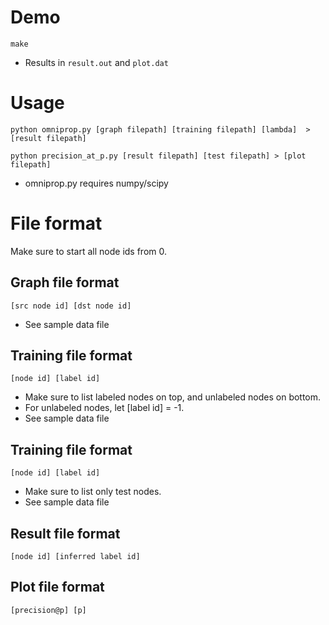 # Demo

``
make
``

* Results in `result.out` and `plot.dat`

# Usage

``
python omniprop.py [graph filepath] [training filepath] [lambda]  > [result filepath]
``

``
python precision_at_p.py [result filepath] [test filepath] > [plot filepath]
``

* omniprop.py requires numpy/scipy

# File format

Make sure to start all node ids from 0.

## Graph file format

``
[src node id] [dst node id]
``

* See sample data file

## Training file format

``
[node id] [label id]
``

* Make sure to list labeled nodes on top, and unlabeled nodes on bottom.
* For unlabeled nodes, let [label id] = -1.
* See sample data file

## Training file format

``
[node id] [label id]
``

* Make sure to list only test nodes.
* See sample data file

## Result file format

``
[node id] [inferred label id]
``

## Plot file format

``
[precision@p] [p]
``
